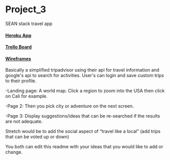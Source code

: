 # Project_3
SEAN stack travel app

#### [Heroku App](#)
#### [Trello Board](#)
#### [Wireframes](#)

Basically a simplified tripadvisor using their api for travel information and google's api to search for activities.
User's can login and save custom trips to their profile. 

-Landing page: A world map. Click a region to zoom into the USA then click on Cali for example. 

-Page 2: Then you pick city or adventure on the next screen.  

-Page 3: Display suggestions/ideas that can be re-searched if the results are not adequate.  



Stretch would be to add the social aspect of “travel like a local” (add trips that can be voted up or down)


You both can edit this readme with your ideas that you would like to add or change.
